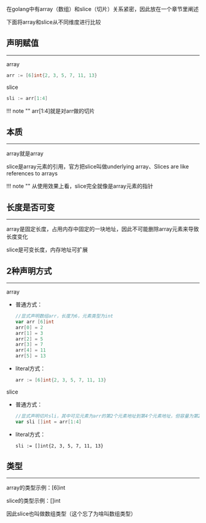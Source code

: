 在golang中有array（数组）和slice（切片）关系紧密，因此放在一个章节里阐述

下面将array和slice从不同维度进行比较

## **声明赋值**

---

array

```go
arr := [6]int{2, 3, 5, 7, 11, 13}
```

slice

```go
sli := arr[1:4]
```

!!! note ""
	arr[1:4]就是对arr做的切片

## **本质**

---

array就是array

slice是array元素的引用，官方把slice叫做underlying array、Slices are like references to arrays

!!! note ""
	从使用效果上看，slice完全就像是array元素的指针

## **长度是否可变**

---

array是固定长度，占用内存中固定的一块地址，因此不可能删除array元素来导致长度变化

slice是可变长度，内存地址可扩展

## **2种声明方式**

---

array

- 普通方式：

	```go
	//显式声明数组arr，长度为6，元素类型为int
	var arr [6]int
	arr[0] = 2
	arr[1] = 3
	arr[2] = 5
	arr[3] = 7
	arr[4] = 11
	arr[5] = 13
	```

- literal方式：

	```go
	arr := [6]int{2, 3, 5, 7, 11, 13}
	```

slice

- 普通方式：

	```go
	//显式声明切片sli，其中可见元素为arr的第2个元素地址到第4个元素地址，但容量为第2个元素地址到最后一个元素地址
	var sli []int = arr[1:4]
	```

- literal方式：

	```gp
	sli := []int{2, 3, 5, 7, 11, 13}
	```

## **类型**

---

array的类型示例：[6]int

slice的类型示例：[]int

因此slice也叫做数组类型（这个忘了为啥叫数组类型）
